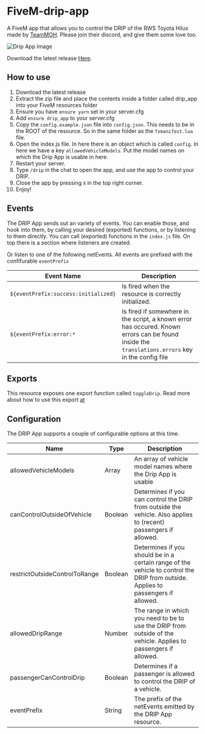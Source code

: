 # FiveM-drip-app
A FiveM app that allows you to control the DRIP of the RWS Toyota Hilux made by [TeamMOH](https://discord.com/invite/9FamjGY6mM). Please join their discord, and give them some love too.

![Drip App Image](https://cdn.discordapp.com/attachments/704963620643274752/1175143169176911892/Screenshot_2023-11-17_at_19.38.59.png?ex=656a285c&is=6557b35c&hm=67a7318f94f6d7c0c98ed94a627faa277dae56e8ddbd2ca447c7b533fcbb7c51&)

Download the latest release [Here](https://github.com/JustinRijsdijk/FiveM-drip-app/releases/tag/latest).

## How to use
1. Download the latest release
2. Extract the zip file and place the contents inside a folder called drip_app into your FiveM resources folder
3. Ensure you have `ensure yarn` set in your server.cfg
4. Add `ensure drip_app` to your server.cfg
5. Copy the `config.example.json` file into `config.json`. This needs to be in the ROOT of the resource. So in the same folder as the `fxmanifest.lua` file.
5. Open the index.js file. In here there is an object which is called `config`. In here we have a key `allowedVehicleModels`. Put the model names on which the Drip App is usable in here.
6. Restart your server.
7. Type `/drip` in the chat to open the app, and use the app to control your DRIP.
8. Close the app by pressing `X` in the top right corner.
8. Enjoy!

## Events
The DRIP App sends out an variety of events. You can enable those, and hook into them, by calling your desired (exported) functions, or by listening to them directly.
You can call (exported) functions in the `index.js` file. On top there is a section where listeners are created.

Or listen to one of the following netEvents. All events are prefixed with the confifurable `eventPrefix`

| Event Name | Description |
|------------|-------------|
| `${eventPrefix:success:initialized}`   | Is fired when the resource is correctly initialized. |
| `${eventPrefix:error:*`   | Is fired if somewhere in the script, a known error has occured. Known errors can be found inside the `translations.errors` key in the config file |

## Exports
This resource exposes one export function called `toggleDrip`.
Read more about how to use this export [at](https://docs.fivem.net/docs/scripting-manual/runtimes/javascript/#using-exports)

## Configuration
The DRIP App supports a couple of configurable options at this time.

| Name                          | Type    | Description                                                                                                         |
|-------------------------------|---------|---------------------------------------------------------------------------------------------------------------------|
| allowedVehicleModels          | Array   | An array of vehicle model names where the Drip App is usable                                                        |
| canControlOutsideOfVehicle    | Boolean | Determines if you can control the DRIP from outside the vehicle. Also applies to (recent) passengers if allowed.     |
| restrictOutsideControlToRange | Boolean | Determines if you should be in a certain range of the vehicle to control the DRIP from outside. Applies to passengers if allowed. |
| allowedDripRange              | Number  | The range in which you need to be to use the DRIP from outside of the vehicle. Applies to passengers if allowed.    |
| passengerCanControlDrip       | Boolean | Determines if a passenger is allowed to control the DRIP of a vehicle.                                              |
| eventPrefix | String | The prefix of the netEvents emitted by the DRIP App resource. |
